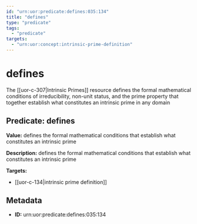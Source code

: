 ```yaml
---
id: "urn:uor:predicate:defines:035:134"
title: "defines"
type: "predicate"
tags:
  - "predicate"
targets:
  - "urn:uor:concept:intrinsic-prime-definition"
---
```


# defines

The [[uor-c-307|Intrinsic Primes]] resource defines the formal mathematical conditions of irreducibility, non-unit status, and the prime property that together establish what constitutes an intrinsic prime in any domain

## Predicate: defines

**Value:** defines the formal mathematical conditions that establish what constitutes an intrinsic prime

**Description:** defines the formal mathematical conditions that establish what constitutes an intrinsic prime

**Targets:**

- [[uor-c-134|intrinsic prime definition]]

## Metadata

- **ID:** urn:uor:predicate:defines:035:134
